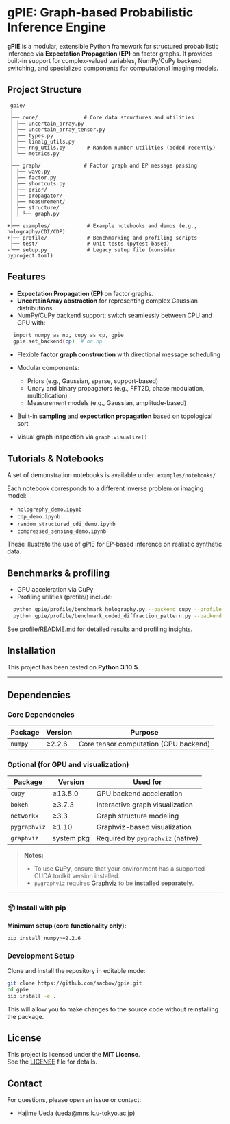 # gPIE: Graph-based Probabilistic Inference Engine

**gPIE** is a modular, extensible Python framework for structured probabilistic inference via **Expectation Propagation (EP)** on factor graphs.
It provides built-in support for complex-valued variables, NumPy/CuPy backend switching, and specialized components for computational imaging models.

## Project Structure
```
 gpie/
 │
 ├── core/               # Core data structures and utilities
 │ ├── uncertain_array.py
 │ ├── uncertain_array_tensor.py
 │ ├── types.py
 │ ├── linalg_utils.py
 │ ├── rng_utils.py       # Random number utilities (added recently)
 │ └── metrics.py
 │
 ├── graph/              # Factor graph and EP message passing
 │ ├── wave.py
 │ ├── factor.py
 │ ├── shortcuts.py
 │ ├── prior/
 │ ├── propagator/
 │ ├── measurement/
 │ ├── structure/
 │ │ └── graph.py
 │
+├── examples/            # Example notebooks and demos (e.g., holography/CDI/CDP)
+├── profile/             # Benchmarking and profiling scripts
 ├── test/                # Unit tests (pytest-based)
-└── setup.py             # Legacy setup file (consider pyproject.toml)

```

## Features
- **Expectation Propagation (EP)** on factor graphs.
- **UncertainArray abstraction** for representing complex Gaussian distributions
- NumPy/CuPy backend support: switch seamlessly between CPU and GPU with:
```bash
  import numpy as np, cupy as cp, gpie
  gpie.set_backend(cp)  # or np
```
- Flexible **factor graph construction** with directional message scheduling
- Modular components:
  - Priors (e.g., Gaussian, sparse, support-based)
  - Unary and binary propagators (e.g., FFT2D, phase modulation, multiplication)
  - Measurement models (e.g., Gaussian, amplitude-based)

- Built-in **sampling** and **expectation propagation** based on topological sort
- Visual graph inspection via `graph.visualize()`

## Tutorials & Notebooks
A set of demonstration notebooks is available under:
``
examples/notebooks/
``

Each notebook corresponds to a different inverse problem or imaging model:

- `holography_demo.ipynb`
- `cdp_demo.ipynb`
- `random_structured_cdi_demo.ipynb`
- `compressed_sensing_demo.ipynb`

These illustrate the use of gPIE for EP-based inference on realistic synthetic data.


## Benchmarks & profiling
- GPU acceleration via CuPy
- Profiling utilities (profile/) include:
```bash
  python gpie/profile/benchmark_holography.py --backend cupy --profile
  python gpie/profile/benchmark_coded_diffraction_pattern.py --backend numpy
```
See [profile/README.md](./profile/README.md) for detailed results and profiling insights.

##  Installation

This project has been tested on **Python 3.10.5**.

---

##  Dependencies

### Core Dependencies
| Package      | Version   | Purpose                        |
|--------------|-----------|--------------------------------|
| `numpy`      | ≥2.2.6    | Core tensor computation (CPU backend) |

###  Optional (for GPU and visualization)
| Package        | Version     | Used for                          |
|----------------|-------------|-----------------------------------|
| `cupy`         | ≥13.5.0     | GPU backend acceleration          |
| `bokeh`        | ≥3.7.3      | Interactive graph visualization    |
| `networkx`     | ≥3.3        | Graph structure modeling          |
| `pygraphviz`   | ≥1.10       | Graphviz-based visualization       |
| `graphviz`     | system pkg  | Required by `pygraphviz` (native) |

> **Notes:**
> - To use **CuPy**, ensure that your environment has a supported CUDA toolkit version installed.
> - `pygraphviz` requires [Graphviz](https://graphviz.org/) to be **installed separately**.

---

### 📦 Install with pip

**Minimum setup (core functionality only):**

```bash
pip install numpy>=2.2.6
```

###  Development Setup

Clone and install the repository in editable mode:

```bash
git clone https://github.com/sacbow/gpie.git
cd gpie
pip install -e .
```

This will allow you to make changes to the source code without reinstalling the package.

##  License

This project is licensed under the **MIT License**.  
See the [LICENSE](./LICENSE) file for details.


## Contact
For questions, please open an issue or contact:
- Hajime Ueda (ueda@mns.k.u-tokyo.ac.jp)


